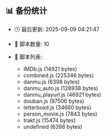 ## 📊 备份统计

- 🕒 最后更新: 2025-09-09 04:21:47
- 📁 脚本数量: 10
- 📄 脚本列表:

  - IMDb.js (14921 bytes)
  - combined.js (225346 bytes)
  - danmu.js (6398 bytes)
  - danmu_auto.js (128938 bytes)
  - danmu_playurl.js (46921 bytes)
  - douban.js (97506 bytes)
  - letterboxd.js (34660 bytes)
  - person_movie.js (7843 bytes)
  - trakt.js (15474 bytes)
  - undefined (6398 bytes)
